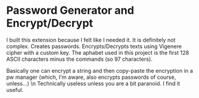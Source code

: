 # Password Generator and Encrypt/Decrypt
I built this extension because I felt like I needed it. It is definitely not complex.
Creates passwords. Encrypts/Decrypts texts using Vigenere cipher with a custom key.
The aphabet used in this project is the first 128 ASCII characters minus the commands (so 97 characters).

Basically one can encrypt a string and then copy-paste the encryption in a pw manager (which, I'm aware, also encrypts passwords of course, unless...) \n
Technically useless unless you are a bit paranoid. I find it useful.
